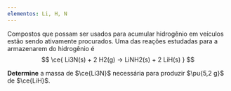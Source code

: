 ```yaml
---
elementos: Li, H, N
---
```


Compostos que possam ser usados para acumular hidrogênio em veículos estão sendo ativamente procurados. Uma das reações estudadas para a armazenarem do hidrogênio é
$$
    \ce{ Li3N(s) + 2 H2(g) -> LiNH2(s) + 2 LiH(s) }
$$

**Determine** a massa de $\ce{Li3N}$ necessária para produzir $\pu{5,2 g}$ de $\ce{LiH}$.
